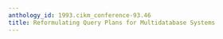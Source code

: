 ```yaml
---
anthology_id: 1993.cikm_conference-93.46
title: Reformulating Query Plans for Multidatabase Systems
---
```

